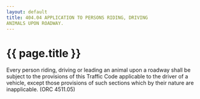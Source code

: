 ```yaml
---
layout: default 
title: 404.04 APPLICATION TO PERSONS RIDING, DRIVING
ANIMALS UPON ROADWAY.
---
```


{{ page.title }}
================

Every person riding, driving or leading an animal upon a roadway shall
be subject to the provisions of this Traffic Code applicable to the
driver of a vehicle, except those provisions of such sections which by
their nature are inapplicable. (ORC 4511.05)
